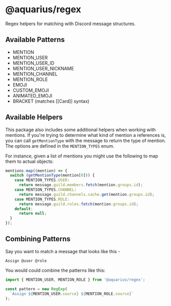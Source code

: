 # @aquarius/regex

Regex helpers for matching with Discord message structures.

## Available Patterns

- MENTION
- MENTION_USER
- MENTION_USER_ID
- MENTION_USER_NICKNAME
- MENTION_CHANNEL
- MENTION_ROLE
- EMOJI
- CUSTOM_EMOJI
- ANIMATED_EMOJI
- BRACKET (matches [[Card]] syntax)

## Available Helpers

This package also includes some additional helpers when working with mentions. If you're trying to determine what kind of mention a references is, you can call `getMentionType` with the message to return the type of mention. The options are defined in the `MENTION_TYPES` enum.

For instance, given a list of mentions you might use the following to map them to actual objects:

```javascript
mentions.map((mention) => {
  switch (getMentionType(mention[0])) {
    case MENTION_TYPES.USER:
      return message.guild.members.fetch(mention.groups.id);
    case MENTION_TYPES.CHANNEL:
      return message.guild.channels.cache.get(mention.groups.id);
    case MENTION_TYPES.ROLE:
      return message.guild.roles.fetch(mention.groups.id);
    default:
      return null;
  }
});
```

## Combining Patterns

Say you want to match a message that looks like this -

```
Assign @user @role
```

You would could combine the patterns like this:

```javascript
import { MENTION_USER, MENTION_ROLE } from '@aquarius/regex';

const pattern = new RegExp(
  `Assign ${MENTION_USER.source} ${MENTION_ROLE.source}`
);
```
